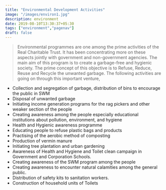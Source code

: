 ```yaml
---
title: "Environmental Development Activities"
image: "/images/environ1.jpg"
description: environment
date: 2019-08-10T13:30:37+05:30
tags: ["environment","pagenav"]
draft: false
---
```


> Environmental programmes are one among the prime activities of the Real Charitable Trust. It has been concentrating more on these aspects jointly with government and non-government agencies. The main aim of this program is to create a garbage-free and hygienic society. The prime concept of this objective is to Refuse, Reduce, Reuse and Recycle the unwanted garbage. The following activities are going on through this important venture,

 - Collection and segregation of garbage, distribution of bins to encourage the public in SWM
 - Disposal of unwanted garbage
 - Initiating income generation programs for the rag pickers and other weaker section of the people
 - Creating awareness among the people especially educational institutions about pollution, environment, and hygiene
 - Health and Hygienic awareness programme
 - Educating people to refuse plastic bags and products
 - Practising of the aerobic method of composting
 - Production of vermin manure
 - Initiating tree plantation and urban gardening
 - Awareness of Health and Hygiene and Toilet clean campaign in Government and Corporation Schools.
 - Creating awareness of the SWM program among the people
 - Creating awareness to encounter natural calamities among the general public.
 - Distribution of safety kits to sanitation workers.
 - Construction of household units of Toilets
